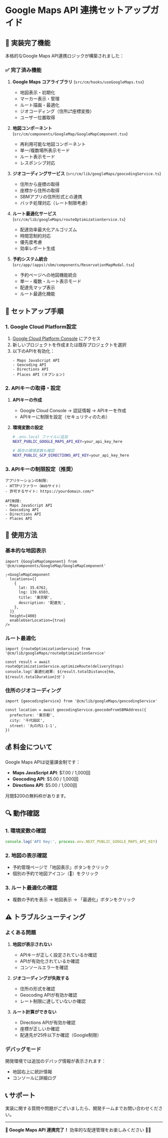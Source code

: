 # Google Maps API 連携セットアップガイド

## 🎯 実装完了機能

本格的なGoogle Maps API連携ロジックが構築されました：

### ✅ 完了済み機能

1. **Google Maps コアライブラリ** (`src/cm/hooks/useGoogleMaps.tsx`)
   - 地図表示・初期化
   - マーカー表示・管理
   - ルート描画・最適化
   - ジオコーディング（住所⇄座標変換）
   - ユーザー位置取得

2. **地図コンポーネント** (`src/cm/components/GoogleMap/GoogleMapComponent.tsx`)
   - 再利用可能な地図コンポーネント
   - 単一/複数場所表示モード
   - ルート表示モード
   - レスポンシブ対応

3. **ジオコーディングサービス** (`src/cm/lib/googleMaps/geocodingService.ts`)
   - 住所から座標の取得
   - 座標から住所の取得
   - SBMアプリの住所形式との連携
   - バッチ処理対応（レート制限考慮）

4. **ルート最適化サービス** (`src/cm/lib/googleMaps/routeOptimizationService.ts`)
   - 配達効率最大化アルゴリズム
   - 時間窓制約対応
   - 優先度考慮
   - 効率レポート生成

5. **予約システム統合** (`src/app/(apps)/sbm/components/ReservationMapModal.tsx`)
   - 予約ページへの地図機能統合
   - 単一・複数・ルート表示モード
   - 配達先マップ表示
   - ルート最適化機能

## 🔧 セットアップ手順

### 1. Google Cloud Platform設定

1. [Google Cloud Platform Console](https://console.cloud.google.com/) にアクセス
2. 新しいプロジェクトを作成または既存プロジェクトを選択
3. 以下のAPIを有効化：
   ```
   - Maps JavaScript API
   - Geocoding API
   - Directions API
   - Places API (オプション)
   ```

### 2. APIキーの取得・設定

1. **APIキーの作成**
   - Google Cloud Console → 認証情報 → APIキーを作成
   - APIキーに制限を設定（セキュリティのため）

2. **環境変数の設定**

   ```bash
   # .env.local ファイルに追加
   NEXT_PUBLIC_GOOGLE_MAPS_API_KEY=your_api_key_here

   # 既存の環境変数も確認
   NEXT_PUBLIC_GCP_DIRECTIONS_API_KEY=your_api_key_here
   ```

### 3. APIキーの制限設定（推奨）

```
アプリケーションの制限:
- HTTPリファラー（Webサイト）
- 許可するサイト: https://yourdomain.com/*

API制限:
- Maps JavaScript API
- Geocoding API
- Directions API
- Places API
```

## 🚀 使用方法

### 基本的な地図表示

```tsx
import {GoogleMapComponent} from '@cm/components/GoogleMap/GoogleMapComponent'

;<GoogleMapComponent
  locations={[
    {
      lat: 35.6762,
      lng: 139.6503,
      title: '東京駅',
      description: '配達先',
    },
  ]}
  height={400}
  enableUserLocation={true}
/>
```

### ルート最適化

```tsx
import {routeOptimizationService} from '@cm/lib/googleMaps/routeOptimizationService'

const result = await routeOptimizationService.optimizeRoute(deliveryStops)
console.log(`最適化結果: ${result.totalDistance}km, ${result.totalDuration}分`)
```

### 住所のジオコーディング

```tsx
import {geocodingService} from '@cm/lib/googleMaps/geocodingService'

const location = await geocodingService.geocodeFromSBMAddress({
  prefecture: '東京都',
  city: '千代田区',
  street: '丸の内1-1-1',
})
```

## 💰 料金について

Google Maps APIは従量課金制です：

- **Maps JavaScript API**: $7.00 / 1,000回
- **Geocoding API**: $5.00 / 1,000回
- **Directions API**: $5.00 / 1,000回

月間$200の無料枠があります。

## 🔍 動作確認

### 1. 環境変数の確認

```javascript
console.log('API Key:', process.env.NEXT_PUBLIC_GOOGLE_MAPS_API_KEY)
```

### 2. 地図の表示確認

- 予約管理ページで「地図表示」ボタンをクリック
- 個別の予約で地図アイコン（📍）をクリック

### 3. ルート最適化の確認

- 複数の予約を表示 → 地図表示 → 「最適化」ボタンをクリック

## ⚠️ トラブルシューティング

### よくある問題

1. **地図が表示されない**
   - APIキーが正しく設定されているか確認
   - APIが有効化されているか確認
   - コンソールエラーを確認

2. **ジオコーディングが失敗する**
   - 住所の形式を確認
   - Geocoding APIが有効か確認
   - レート制限に達していないか確認

3. **ルート計算ができない**
   - Directions APIが有効か確認
   - 座標が正しいか確認
   - 配達先が25件以下か確認（Google制限）

### デバッグモード

開発環境では追加のデバッグ情報が表示されます：

- 地図右上に統計情報
- コンソールに詳細ログ

## 📞 サポート

実装に関する質問や問題がございましたら、開発チームまでお問い合わせください。

---

**📍 Google Maps API 連携完了！**
効率的な配達管理をお楽しみください 🚚✨
